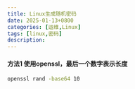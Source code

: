 ```yaml
---
title: Linux生成随机密码
date: 2025-01-13+0800
categories: [运维,Linux]
tags: [linux,密码]
description: 
---
```


#### 方法1 使用openssl，最后一个数字表示长度
```bash
openssl rand -base64 10
```
